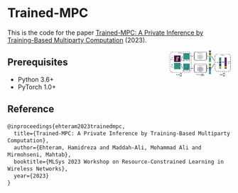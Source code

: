 # Trained-MPC
This is the code for the paper [Trained-MPC: A Private Inference by Training-Based Multiparty Computation](https://openreview.net/forum?id=GdCO9uiD8Ss) (2023).

<img src="./Image/motivatingexample.png" align="right" width="140">

## Prerequisites
- Python 3.6+
- PyTorch 1.0+

## Reference 

```
@inproceedings{ehteram2023trainedmpc,
  title={Trained-MPC: A Private Inference by Training-Based Multiparty Computation},
  author={Ehteram, Hamidreza and Maddah-Ali, Mohammad Ali and Mirmohseni, Mahtab},
  booktitle={MLSys 2023 Workshop on Resource-Constrained Learning in Wireless Networks},
  year={2023}
}
```
